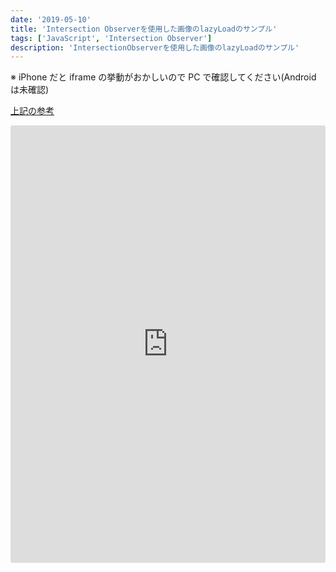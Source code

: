 ```yaml
---
date: '2019-05-10'
title: 'Intersection Observerを使用した画像のlazyLoadのサンプル'
tags: ['JavaScript', 'Intersection Observer']
description: 'IntersectionObserverを使用した画像のlazyLoadのサンプル'
---
```


※ iPhone だと iframe の挙動がおかしいので PC で確認してください(Android は未確認)

[上記の参考](https://qiita.com/Shoesk/items/9f81ef1fd7b3a0b516b7)

<iframe src="https://codesandbox.io/embed/x7py3y1p04?fontsize=14" title="IntersectionObserver LazyLoad sample" style="width:100%; height:700px; border:0; border-radius: 4px; overflow:hidden;" sandbox="allow-modals allow-forms allow-popups allow-scripts allow-same-origin"></iframe>
